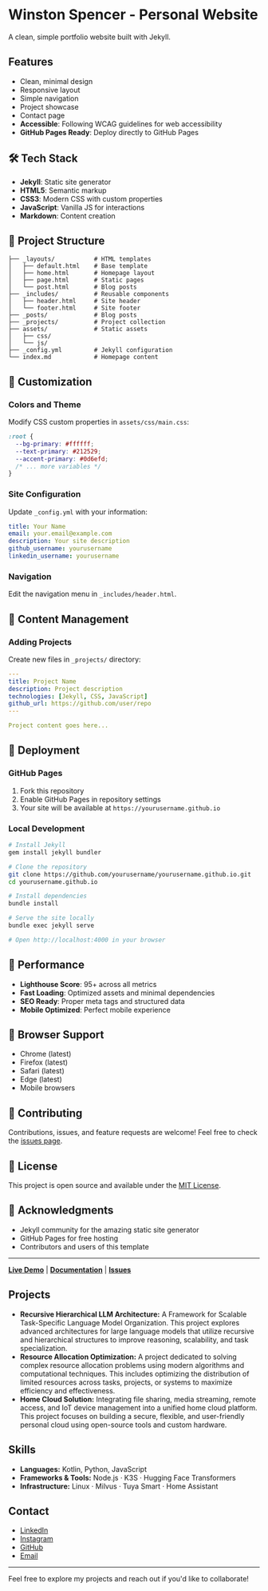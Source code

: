 # Winston Spencer - Personal Website

A clean, simple portfolio website built with Jekyll.

## Features

- Clean, minimal design
- Responsive layout
- Simple navigation
- Project showcase
- Contact page
- **Accessible**: Following WCAG guidelines for web accessibility
- **GitHub Pages Ready**: Deploy directly to GitHub Pages

## 🛠️ Tech Stack

- **Jekyll**: Static site generator
- **HTML5**: Semantic markup
- **CSS3**: Modern CSS with custom properties
- **JavaScript**: Vanilla JS for interactions
- **Markdown**: Content creation

## 📁 Project Structure

```
├── _layouts/           # HTML templates
│   ├── default.html    # Base template
│   ├── home.html       # Homepage layout
│   ├── page.html       # Static pages
│   └── post.html       # Blog posts
├── _includes/          # Reusable components
│   ├── header.html     # Site header
│   └── footer.html     # Site footer
├── _posts/             # Blog posts
├── _projects/          # Project collection
├── assets/             # Static assets
│   ├── css/
│   └── js/
├── _config.yml         # Jekyll configuration
└── index.md            # Homepage content
```

## 🎨 Customization

### Colors and Theme
Modify CSS custom properties in `assets/css/main.css`:

```css
:root {
  --bg-primary: #ffffff;
  --text-primary: #212529;
  --accent-primary: #0d6efd;
  /* ... more variables */
}
```

### Site Configuration
Update `_config.yml` with your information:

```yaml
title: Your Name
email: your.email@example.com
description: Your site description
github_username: yourusername
linkedin_username: yourusername
```

### Navigation
Edit the navigation menu in `_includes/header.html`.

## 📝 Content Management

### Adding Projects
Create new files in `_projects/` directory:

```yaml
---
title: Project Name
description: Project description
technologies: [Jekyll, CSS, JavaScript]
github_url: https://github.com/user/repo
---

Project content goes here...
```

## 🚀 Deployment

### GitHub Pages
1. Fork this repository
2. Enable GitHub Pages in repository settings
3. Your site will be available at `https://yourusername.github.io`

### Local Development
```bash
# Install Jekyll
gem install jekyll bundler

# Clone the repository
git clone https://github.com/yourusername/yourusername.github.io.git
cd yourusername.github.io

# Install dependencies
bundle install

# Serve the site locally
bundle exec jekyll serve

# Open http://localhost:4000 in your browser
```

## 🎯 Performance

- **Lighthouse Score**: 95+ across all metrics
- **Fast Loading**: Optimized assets and minimal dependencies
- **SEO Ready**: Proper meta tags and structured data
- **Mobile Optimized**: Perfect mobile experience

## 📱 Browser Support

- Chrome (latest)
- Firefox (latest)
- Safari (latest)
- Edge (latest)
- Mobile browsers

## 🤝 Contributing

Contributions, issues, and feature requests are welcome! Feel free to check the [issues page](../../issues).

## 📄 License

This project is open source and available under the [MIT License](LICENSE).

## 🙏 Acknowledgments

- Jekyll community for the amazing static site generator
- GitHub Pages for free hosting
- Contributors and users of this template

---

**[Live Demo](https://winston-spencer.github.io)** | **[Documentation](../../wiki)** | **[Issues](../../issues)**

## Projects
- **Recursive Hierarchical LLM Architecture:** A Framework for Scalable Task-Specific Language Model Organization. This project explores advanced architectures for large language models that utilize recursive and hierarchical structures to improve reasoning, scalability, and task specialization.
- **Resource Allocation Optimization:** A project dedicated to solving complex resource allocation problems using modern algorithms and computational techniques. This includes optimizing the distribution of limited resources across tasks, projects, or systems to maximize efficiency and effectiveness.
- **Home Cloud Solution:** Integrating file sharing, media streaming, remote access, and IoT device management into a unified home cloud platform. This project focuses on building a secure, flexible, and user-friendly personal cloud using open-source tools and custom hardware.

## Skills
- **Languages:** Kotlin, Python, JavaScript  
- **Frameworks & Tools:** Node.js · K3S · Hugging Face Transformers
- **Infrastructure:** Linux · Milvus · Tuya Smart · Home Assistant

## Contact
- [LinkedIn](https://www.linkedin.com/in/winston-spencer)
- [Instagram](https://www.instagram.com/dr_winston_spencer)
- [GitHub](https://github.com/winston-spencer)
- [Email](mailto:winston.spencer@ndsu.edu)

---
Feel free to explore my projects and reach out if you'd like to collaborate!

